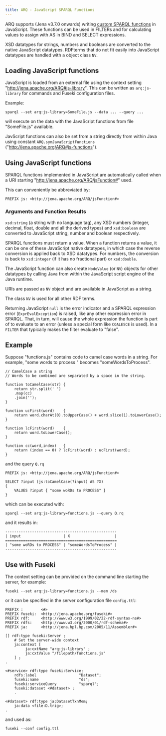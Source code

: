 ```yaml
---
title: ARQ - JavaScript SPARQL Functions
---
```


ARQ supports (Jena v3.7.0 onwards) writing 
[custom SPARQL functions](https://www.w3.org/TR/sparql11-query/#extensionFunctions)
in JavaScript. These functions can be used in FILTERs and for calculating
values to assign with AS in BIND and SELECT expressions.

XSD datatypes for strings, numbers and booleans are converted to the
native JavaScript datatypes. RDFterms that do not fit easily into
JavaScript datatypes are handled with a object class `NV`.

## Loading JavaScript functions

JavaScript is loaded from an external file using the context setting
"http://jena.apache.org/ARQ#js-library". This can be written as
`arq:js-library` for commands and Fuseki configuration files.

Example:

    sparql --set arq:js-library=SomeFile.js --data ... --query ...

will execute on the data with the JavaScript functions from file
"SomeFile.js" available.

JavScript functions can also be set from a string directly from within Java using constant
`ARQ.symJavaScriptFunctions` ("http://jena.apache.org/ARQ#js-functions").

## Using JavaScript functions

SPARQL functions implemented in JavaScript are automatically called when a
URI starting "http://jena.apache.org/ARQ/jsFunction#" used.

This can conveniently be abbreviated by:

    PREFIX js: <http://jena.apache.org/ARQ/jsFunction#>

### Arguments and Function Results

`xsd:string` (a string with no language tag), any XSD numbers (integer,
decimal, float, double and all the derived types) and `xsd:boolean` are
converted to JavaScript string, number and boolean respectively.

SPARQL functions must return a value. When a function returns a value,
it can be one of these JavaScript native datatypes, in which case the
reverse conversion is applied back to XSD datatypes.  For numbers, the
conversion is back to `xsd:integer` (if it has no fractional part) or
`xsd:double`.

The JavaScript function can also create `NodeValue` (or `NV`) objects
for other datatypes by calling Java from within the JavaScript script
engine of the Java runtime.

URIs are passed as `NV` object and are available in JavaScript as a string.

The class `NV` is used for all other RDF terms.

Returning JavaScript `null` is the error indicator and a SPARQL
expression error (`ExprEvalException`) is raised, like any other
expression error in SPARQL. That, in turn, will cause the whole
expression the function is part of to evaluate to an error (unless
a special form like `COALESCE` is used). In a `FILTER` that typically
makes the filter evaluate to "false".

## Example

Suppose "functions.js" contains code to camel case words in a string.
For example, "some words to process " becomes "someWordsToProcess".

    // CamelCase a string
    // Words to be combined are separated by a space in the string.
    
    function toCamelCase(str) {
        return str.split(' ')
    	.map(cc)
    	.join('');
    }
    
    function ucFirst(word)    {
        return word.charAt(0).toUpperCase() + word.slice(1).toLowerCase();
    }
    
    function lcFirst(word)    {
        return word.toLowerCase();
    }
    
    function cc(word,index)   {
        return (index == 0) ? lcFirst(word) : ucFirst(word);
    }

and the query `Q.rq`

    PREFIX js: <http://jena.apache.org/ARQ/jsFunction#>
    
    SELECT ?input (js:toCamelCase(?input) AS ?X)
    {
        VALUES ?input { "some woRDs to PROCESS" }
    }

which can be executed with:

    sparql --set arq:js-library=functions.js --query Q.rq

and it results in:

    --------------------------------------------------
    | input                   | X                    |
    ==================================================
    | "some woRDs to PROCESS" | "someWordsToProcess" |
    --------------------------------------------------

## Use with Fuseki

The context setting can be provided on the command line starting the
server, for example:

    fuseki --set arq:js-library=functions.js --mem /ds

or it can be specified in the server configuration file `config.ttl`:

    PREFIX :        <#>
    PREFIX fuseki:  <http://jena.apache.org/fuseki#>
    PREFIX rdf:     <http://www.w3.org/1999/02/22-rdf-syntax-ns#>
    PREFIX rdfs:    <http://www.w3.org/2000/01/rdf-schema#>
    PREFIX ja:      <http://jena.hpl.hp.com/2005/11/Assembler#>

    [] rdf:type fuseki:Server ;
        # Set the server-wide context
        ja:context [
             ja:cxtName "arq:js-library" ;
             ja:cxtValue "/filepath/functions.js"
        ] ;
    .

    <#service> rdf:type fuseki:Service;
        rdfs:label                   "Dataset";
        fuseki:name                  "ds";
        fuseki:serviceQuery          "sparql";
        fuseki:dataset <#dataset> ;
        .

    <#dataset> rdf:type ja:DatasetTxnMem;
        ja:data <file:D.trig>;
    .

and used as:

    fuseki --conf config.ttl
